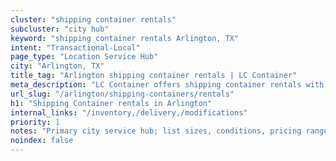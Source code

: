 ```yaml
---
cluster: "shipping container rentals"
subcluster: "city hub"
keyword: "shipping container rentals Arlington, TX"
intent: "Transactional-Local"
page_type: "Location Service Hub"
city: "Arlington, TX"
title_tag: "Arlington shipping container rentals | LC Container"
meta_description: "LC Container offers shipping container rentals with delivery in Arlington, TX. Local. Fast quotes. Since 2003."
url_slug: "/arlington/shipping-containers/rentals"
h1: "Shipping Container rentals in Arlington"
internal_links: "/inventory,/delivery,/modifications"
priority: 1
notes: "Primary city service hub; list sizes, conditions, pricing ranges, photos, testimonials."
noindex: false
---
```


<!-- TODO: Add unique city/inventory copy, images, and internal links here. -->
